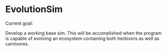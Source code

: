 # EvolutionSim
Current goal:  

Develop a working base sim. This will be accomplished when the program is capable of evolving an ecosystem containing both herbivors as well as carnivores. 
